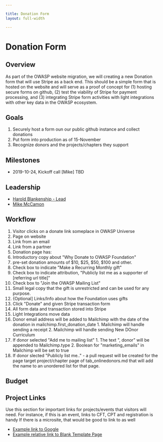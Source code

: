 ```yaml
---

title: Donation Form
layout: full-width

---
```


# Donation Form

## Overview

As part of the OWASP website migration, we will creating a new Donation form that will use Stripe as a back end. This should be a simple form that is hosted on the website and will serve as a proof of concept for (1) hosting secure forms on github, (2) test the viability of Stripe for payment processing, and (3) integrating Stripe form activities with light integrations with other key data in the OWASP ecosystem.


## Goals

1. Securely host a form oun our public github instance and collect donations
2. Put form into production as of 15-November
3. Recognize donors and the projects/chapters they support

## Milestones

* 2019-10-24, Kickoff call [Mike]
TBD

## Leadership

* [Harold Blankenship - Lead](mailto:Harold.blankenship@owasp.com?subject=Project:%20Donation%20Form)
* [Mike McCamon](mailto:mike.mccamon@owasp.com?subject=Project:%20Donation%20Form)

## Workflow
1. Visitor clicks on a donate link someplace in OWASP Universe
  1. Page on website
  2. Link from an email
  3. Link from a partner
2. Donation page has:
  1. Introductory copy about "Why Donate to OWASP Foundation"
  1. pre-set donation amounts of $10, $25, $50, $100 and other. 
  2. Check box to indicate "Make a Recurring Monthly gift"
  3. Check box to indicate attribution, "Publicly list me as a supporter of [referring url title]"
  4. Check box to "Join the OWASP Mailing List"
  4. Small legal copy that the gift is unrestricted and can be used for any purpose. 
  5. {Optional] Links/Info about how the Foundation uses gifts
3. Click "Donate" and given Stripe transaction form
4. All form data and transaction stored into Stripe
5. Light Integrations move data
  1. Donor email address will be added to Mailchimp with the date of the donation in mailchimp.first_donation_date
    1. Mailchimp will handle sending a receipt
    2. Mailchimp will handle sending New DOnor Curriculum
  1. If donor selected "Add me to mailing list"
    1. The text ", donor" will be appended to Mailchimp.type
    2. Boolean for "marketing_emails" in Mailchimp will be set to true
  2. If donor slected "Publicly list me.." - a pull request will be created for the page target project/chapter page of tab_onlinedonors.md that will add the name to an unordered list for that page.
  
## Budget

## Project Links

Use this section for important links for projects/events that visitors will need. For instance, if this is an event, links to CFT, CPT and registration is handy If there is a microsite, that would be good to link to as well 
* [Example link to Google](https://google.com)
* [Example relative link to Blank Template Page](/www--staff/Projects/202001-template)

